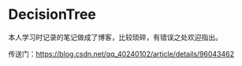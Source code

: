 # DecisionTree

本人学习时记录的笔记做成了博客，比较琐碎，有错误之处欢迎指出。

传送门：https://blog.csdn.net/qq_40240102/article/details/96043462
